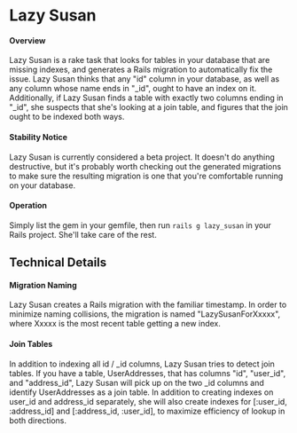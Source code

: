 Lazy Susan
==========

#### Overview
Lazy Susan is a rake task that looks for tables in your database that are missing indexes, and generates a Rails migration to automatically fix the issue. Lazy Susan thinks that any "id" column in your database, as well as any column whose name ends in "_id", ought to have an index on it. Additionally, if Lazy Susan finds a table with exactly two columns ending in "_id", she suspects that she's looking at a join table, and figures that the join ought to be indexed both ways.

#### Stability Notice
Lazy Susan is currently considered a beta project. It doesn't do anything destructive, but it's probably worth checking out the generated migrations to make sure the resulting migration is one that you're comfortable running on your database.

#### Operation
Simply list the gem in your gemfile, then run `rails g lazy_susan` in your Rails project. She'll take care of the rest.

Technical Details
-----------------

#### Migration Naming
Lazy Susan creates a Rails migration with the familiar timestamp. In order to minimize naming collisions, the migration is named "LazySusanForXxxxx", where Xxxxx is the most recent table getting a new index. 

#### Join Tables
In addition to indexing all id / _id columns, Lazy Susan tries to detect join tables. If you have a table, UserAddresses, that has columns "id", "user_id", and "address_id", Lazy Susan will pick up on the two _id columns and identify UserAddresses as a join table. In addition to creating indexes on user_id and address_id separately, she will also create indexes for [:user_id, :address_id] and [:address_id, :user_id], to maximize efficiency of lookup in both directions.